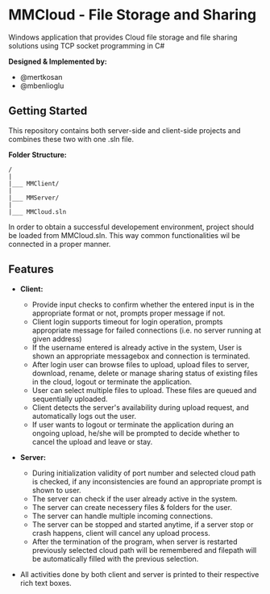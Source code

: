 # MMCloud - File Storage and Sharing

Windows application that provides Cloud file storage and file sharing solutions using TCP socket programming in C#

**Designed & Implemented by:**

* @mertkosan
* @mbenlioglu

## Getting Started

This repository contains both server-side and client-side projects and combines these two with one .sln file.

**Folder Structure:**

	/
	|
	|___ MMClient/
	|
	|___ MMServer/
	|
	|___ MMCloud.sln

In order to obtain a successful developement environment, project should be loaded from MMCloud.sln. This way
common functionalities wil be connected in a proper manner.

## Features

* __Client:__
    * Provide input checks to confirm whether the entered input is in the appropriate format or not, prompts proper
      message if not.
    * Client login supports timeout for login operation, prompts appropriate message for failed connections (i.e. no
      server running at given address)
    * If the username entered is already active in the system, User is shown an appropriate messagebox and connection
      is terminated.
    * After login user can browse files to upload, upload files to server, download, rename, delete or manage sharing
      status of existing files in the cloud, logout or terminate the application. 
    * User can select multiple files to upload. These files are queued and sequentially uploaded.
    * Client detects the server's availability during upload request, and automatically logs out the user.
    * If user wants to logout or terminate the application during an ongoing upload, he/she will be prompted to decide
      whether to cancel the upload  and leave or stay.
* __Server:__
    * During initialization validity of port number and selected cloud path is checked, if any inconsistencies are found
      an appropriate prompt is shown to user.
    * The server can check if the user already active in the system.
    * The server can create necessery files & folders for the user.
    * The server can handle multiple incoming connections.
    * The server can be stopped and started anytime, if a server stop or crash happens, client will cancel any upload
      process.
    * After the termination of the program, when server is restarted previously selected cloud path will be remembered
      and filepath will be automatically filled with the previous selection.

* All activities done by both client and server is printed to their respective rich text boxes.
